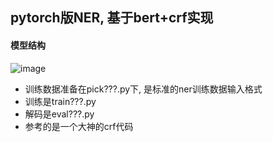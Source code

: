 ## pytorch版NER, 基于bert+crf实现

#### 模型结构

![image](https://user-images.githubusercontent.com/42050378/117459934-86f6e680-af7e-11eb-9c81-63eb8e3c8cbe.png)

  - 训练数据准备在pick???.py下, 是标准的ner训练数据输入格式
  - 训练是train???.py
  - 解码是eval???.py
  - 参考的是一个大神的crf代码
